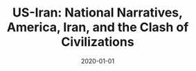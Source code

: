 ---
category: frontpage
title: "US-Iran: National Narratives, America, Iran, and the Clash of Civilizations" 
thumbnail: /assets/images/irus-thumb.png
date: 2020-01-01
---